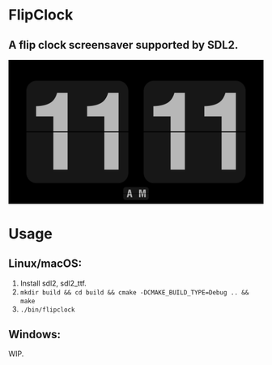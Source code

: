 FlipClock
=========

A flip clock screensaver supported by SDL2.
-------------------------------------------

![flipclock.png](flipclock.png)

# Usage

## Linux/macOS:

1. Install sdl2, sdl2_ttf.
2. `mkdir build && cd build && cmake -DCMAKE_BUILD_TYPE=Debug .. && make`
3. `./bin/flipclock`

## Windows:

WIP.
